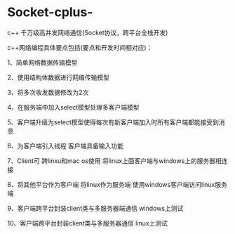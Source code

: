 ﻿# Socket-cplus-
c++
千万级高并发网络通信(Socket协议，跨平台全栈开发)



c++网络编程具体要点包括(要点和开发时间相对应)：



1、简单网络数据传输模型



2、使用结构体数据进行网络传输模型



3、将多次收发数据修改为2次



4、在服务端中加入select模型处理多客户端模型



5、客户端升级为select模型使得每次有新客户端加入时所有客户端都能接受到消息



6、为客户端引入线程 客户端具备输入功能



7、Client可 跨linxu和mac os使用  将linux上面客户端与windows上的服务器相连接



8、将其他平台作为客户端 将linux作为服务端 使用windows客户端访问linux服务端

9、客户端跨平台封装client类与多服务器端通信 windows上测试

10、客户端跨平台封装client类与多服务器通信 linux上测试
